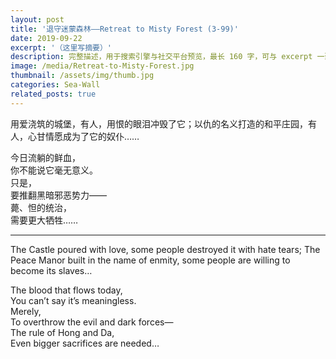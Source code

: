 ```yaml
---
layout: post
title: '退守迷蒙森林——Retreat to Misty Forest (3-99)'
date: 2019-09-22
excerpt: '（这里写摘要）'
description: 完整描述，用于搜索引擎与社交平台预览，最长 160 字，可与 excerpt 一致
image: /media/Retreat-to-Misty-Forest.jpg
thumbnail: /assets/img/thumb.jpg
categories: Sea-Wall
related_posts: true
---
```


用爱浇筑的城堡，有人，用恨的眼泪冲毁了它；以仇的名义打造的和平庄园，有人，心甘情愿成为了它的奴仆……

今日流躺的鲜血，  
你不能说它毫无意义。  
只是，  
要推翻黑暗邪恶势力——  
薨、怛的统治，  
需要更大牺牲……

---

The Castle poured with love, some people destroyed it with hate tears; The Peace Manor built in the name of enmity, some people are willing to become its slaves…

The blood that flows today,  
You can’t say it’s meaningless.  
Merely,  
To overthrow the evil and dark forces—  
The rule of Hong and Da,  
Even bigger sacrifices are needed…